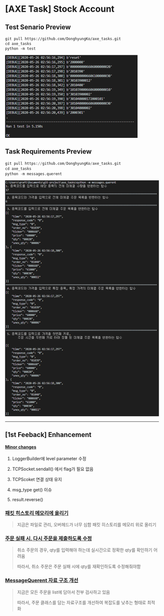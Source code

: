 # [AXE Task] Stock Account


## Test Senario Preview
``` linux
git pull https://github.com/DonghyungKo/axe_tasks.git
cd axe_tasks
python -m test
```

![](./images/2020-05-26-03-07-06.png)

## Task Requirements Preview
``` python
git pull https://github.com/DonghyungKo/axe_tasks.git
cd axe_tasks
python -m messages.querent
```
![](./images/2020-05-26-03-10-39.png)


---

## [1st Feeback] Enhancement

#### [Minor changes](https://github.com/DonghyungKo/axe_tasks/issues/4)

1. LoggerBuilder에 level parameter 수정

2. TCPSocket.sendall() 에서 flag가 필요 없음

3. TCPScoket 연결 상태 유지

4. msg_type get() 이슈

5. result.reverse() 


### [패킷 히스토리 메모리에 올리기](https://github.com/DonghyungKo/axe_tasks/issues/3)
> 지금은 파일로 관리, 오버헤드가 너무 심함
패킷 히스토리를 메모리 위로 올리기

### [주문 실패 시, 다시 주문을 제출하도록 수정](https://github.com/DonghyungKo/axe_tasks/issues/5)

> 취소 주문의 경우, qty를 입력해야 하는데 실시간으로 정확한 qty를 확인하기 어려움
>
> 따라서, 취소 주문은 주문 실패 시에 qty를 재확인하도록 수정해줘야함

### [MessageQuerent 자료 구조 개선](https://github.com/DonghyungKo/axe_tasks/issues/6)
> 지금은 모든 주문을 list에 담아서 전부 검사하고 있음
> 
> 따라서, 주문 클래스를 담는 자료구조를 개선하여 복잡도를 낮추는 형태로 최적화